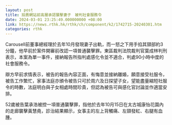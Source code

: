 ```yaml
---
layout: post
title: 拍賣網站前高層承認襲擊妻子　被判社會服務令
date: 2024-03-01 23:25:49.000000000 +08:00
link: https://news.rthk.hk/rthk/ch/component/k2/1742715-20240301.htm
categories: rthk
---
```


Carousell前董事總經理於去年10月發現妻子出軌，而一怒之下用手掐其頸部約3分鐘，他早前於案件開審前改認一項普通襲擊罪。東區裁判法院裁判官葉成林判刑表示，本案為單一事件，接納報告所指判處感化令並不適合，判處90小時中度的社會服務令。

辯方早前求情表示，被告的報告內容正面，有悔意並接納離婚，願意接受社服令，被告工作繁忙，家事法庭亦頒令被告只可於周六及日探望子女，望能盡量縮短社服令的時數，法庭明白與子女相處時間珍貴，但認為被告可與感化官討論並作適當安排。

52歲被告葉承浩被控一項普通襲擊罪，指他於去年10月15日在太古城康怡花園內的走廊襲擊黃慧堯，診治結果顯示，女事主的左上背觸痛、左頸發紅、右腿有血腫。
